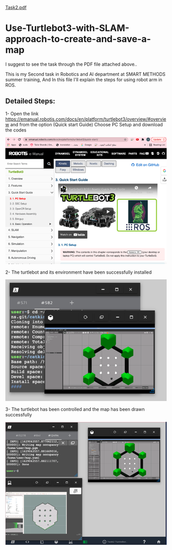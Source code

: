 [Task2.pdf](https://github.com/bedaromar/Use-Turtlebot3-with-SLAM-approach-to-create-and-save-a-map/files/7003649/Task2.pdf)
# Use-Turtlebot3-with-SLAM-approach-to-create-and-save-a-map
I suggest to see the task through the PDF file attached above..

This is my Second task in Robotics and AI department at SMART METHODS summer training, And In this file I'll explain the steps for using robot arm in ROS.

## Detailed Steps:

1- Open the link  https://emanual.robotis.com/docs/en/platform/turtlebot3/overview/#overview and from the option (Quick start Guide)
Choose PC Setup and download the codes

![Circuit Diagram](https://github.com/bedaromar/Use-Turtlebot3-with-SLAM-approach-to-create-and-save-a-map/blob/main/screenshot/Screenshot%201443-01-10%20at%2003.09.31.png)

2- The turtlebot and its environment have been successfully installed

![Circuit Diagram](https://github.com/bedaromar/Use-Turtlebot3-with-SLAM-approach-to-create-and-save-a-map/blob/main/screenshot/Screenshot%201443-01-10%20at%2003.09.42.png)

3- The turtlebot has been controlled and the map has been drawn successfully

![Circuit Diagram](https://github.com/bedaromar/Use-Turtlebot3-with-SLAM-approach-to-create-and-save-a-map/blob/main/screenshot/Screenshot%201443-01-10%20at%2003.09.53.png)

